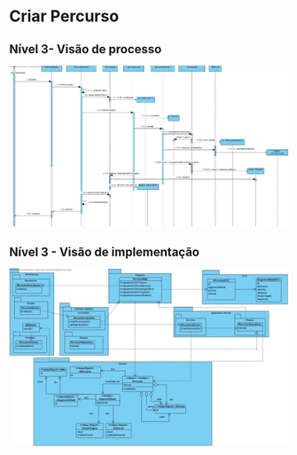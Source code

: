 # Criar Percurso

## Nível 3- Visão de processo

![CriarPercurso](CriarPercursoSD.jpg)

## Nível 3 - Visão de implementação

![CriarPercurso](CriarPercursoCD.jpg)